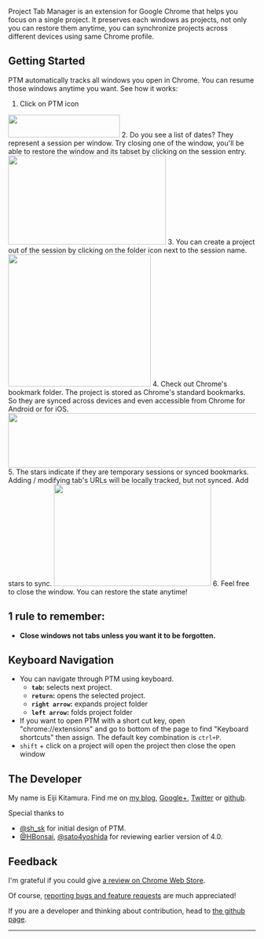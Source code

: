 Project Tab Manager is an extension for Google Chrome that helps you focus on a single project. It preserves each windows as projects, not only you can restore them anytime, you can synchronize projects across different devices using same Chrome profile.

## Getting Started
PTM automatically tracks all windows you open in Chrome. You can resume those windows anytime you want. See how it works:

1. Click on PTM icon  
<img src="https://raw.githubusercontent.com/agektmr/ProjectTabManager/master/assets/readme_0.png" style="width:227px; height:46px;" />
2. Do you see a list of dates? They represent a session per window. Try closing one of the window, you'll be able to restore the window and its tabset by clicking on the session entry.  
<img src="https://raw.githubusercontent.com/agektmr/ProjectTabManager/master/assets/readme_1.png" style="width:321px; height:181px;" />
3. You can create a project out of the session by clicking on the folder icon next to the session name.  
<img src="https://raw.githubusercontent.com/agektmr/ProjectTabManager/master/assets/readme_3.png" style="width:290px; height:269px;" />
4. Check out Chrome's bookmark folder. The project is stored as Chrome's standard bookmarks. So they are synced across devices and even accessible from Chrome for Android or for iOS.  
<img src="https://raw.githubusercontent.com/agektmr/ProjectTabManager/master/assets/readme_5.png" style="width:533px; height:111px;" />
5. The stars indicate if they are temporary sessions or synced bookmarks. Adding / modifying tab's URLs will be locally tracked, but not synced. Add stars to sync.  
<img src="https://raw.githubusercontent.com/agektmr/ProjectTabManager/master/assets/readme_6.png" style="width:320px; height:207px;" />
6. Feel free to close the window. You can restore the state anytime!

## 1 rule to remember:
- **Close windows not tabs unless you want it to be forgotten.**

## Keyboard Navigation

- You can navigate through PTM using keyboard.
    - **`tab`:** selects next project.
    - **`return`:** opens the selected project.
    - **`right arrow`:** expands project folder
    - **`left arrow`:** folds project folder
- If you want to open PTM with a short cut key, open "chrome://extensions" and go to bottom of the page to find "Keyboard shortcuts" then assign. The default key combination is `ctrl+P`.
- `shift` + click on a project will open the project then close the open window

## The Developer
My name is Eiji Kitamura. Find me on [my blog](http://blog.agektmr.com), [Google+](http://google.com/+agektmr), [Twitter](http://twitter.com/agektmr) or [github](https://github.com/agektmr).

Special thanks to
* [@sh_sk](https://twitter.com/sh_sk) for initial design of PTM.
* [@HBonsai](https://twitter.com/HBonsai), [@sato4yoshida](https://twitter.com/sato4yoshida) for reviewing earlier version of 4.0.

## Feedback
I'm grateful if you could give [a review on Chrome Web Store](https://chrome.google.com/webstore/support/iapdnheekciiecjijobcglkcgeckpoia).

Of course, [reporting bugs and feature requests](https://chrome.google.com/webstore/detail/project-tab-manager/iapdnheekciiecjijobcglkcgeckpoia/details) are much appreciated!

If you are a developer and thinking about contribution, head to [the github page](https://github.com/agektmr/ProjectTabManager).

----
